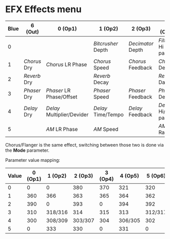 # EFX Effects menu

| Blue | 6 (Out) | 0 (Op1) | 1 (Op2) | 2 (Op3) | 3 (Op4) | 4 (Op5) | 5 (Op6) |
|------|---------|---------|---------|---------|---------|---------|---------|
| 0 |  |  | *Bitcrusher* Depth | *Decimator* Depth | *Filter* Hi pass | *Filter* Lo pass | EFX Routing |
| 1 | *Chorus* Dry | *Chorus* LR Phase | *Chorus* Speed | *Chorus* Feedback | *Chorus* Depth | *Chorus* Mode | *Chorus* Wet |
| 2 | *Reverb* Dry | | *Reverb* Decay |  | *Reverb* Damp | *Reverb* Mode | *Reverb* Wet |
| 3 | *Phaser* Dry | *Phaser* LR Phase/Offset | *Phaser* Speed | *Phaser* Feedback | *Phaser* Depth | *Phaser* Mode/Stages | *Phaser* Wet |
| 4 | *Delay* Dry | *Delay* Multiplier/Devider | *Delay* Time/Tempo | *Delay* Feedback | *Delay* Hi/Lo pass | *Delay* Mode | *Delay* Wet |
| 5 |  | *AM* LR Phase | *AM* Speed |  | *AM* Range |  | *AM* Depth |

Chorus/Flanger is the same effect, switching between those two is done via the **Mode** parameter.

Parameter value mapping:

| Value | 0 (Op1) | 1 (Op2) | 2 (Op3) | 3 (Op4) | 4 (Op5) | 5 (Op6) | 6 (Out) |
|-------|---------|---------|---------|---------|---------|---------|---------|
| 0 | 0 | 0 | 380 | 370 | 321 | 320 | 410 |
| 1 | 360 | 366 | 363 | 365 | 364 | 362 | 361 |
| 2 | 390 | 0 | 393 | 0 | 394 | 392 | 391 |
| 3 | 310 | 318/316 | 314 | 315 | 313 | 312/317 | 311 |
| 4 | 300 | 308/309 | 303/307 | 304 | 306/305 | 302 | 301 |
| 5 | 0 | 333 | 330 | 0 | 331 | 0 | 332 |
